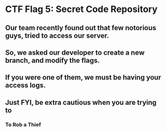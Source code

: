 
# CTF Flag 5: Secret Code Repository 

 
## Our team recently found out that few notorious guys, tried to access our server.
## So, we asked our developer to create a new branch, and modify the flags.
## If you were one of them, we must be having your access logs. 
## Just FYI, be extra cautious when you are trying to 
### To Rob a Thief  ###
